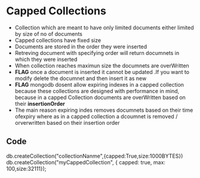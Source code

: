 # Capped Collections

- Collection which are meant to have only limited documents either limited by size of no of documents
- Capped collections have fixed size
- Documents are stored in the order they were inserted
- Retreving document with specifying order will return documnets in which they were inserted
- When collection reaches maximun size the documnets are overWritten
- **FLAG** once a document is inserted it cannot be updated .If you want to modify delete the documnet and then insert it as new
- **FLAG** mongodb dosent allow expiring indexes in a capped collection because
  these collections are designed with performance in mind, because in a capped Collection documents are overWritten based on their **insertionOrder**
- The main reason expiring indes removes documnets based on their time ofexpiry where as in a capped collection a dcoumnet is removed / orverwritten based on their insertion order

## Code

db.createCollection("collectionNanme",{capped:True,size:1000BYTES})
db.createCollection("myCappedCollection", { capped: true, max: 100,size:32111});

